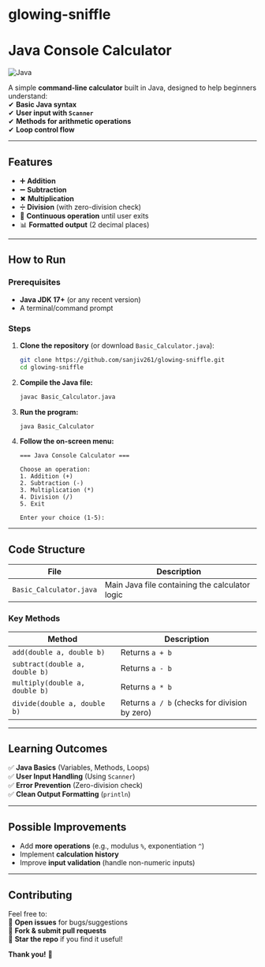 # glowing-sniffle
# **Java Console Calculator**  

![Java](https://img.shields.io/badge/Java-17%2B-blue)  

A simple **command-line calculator** built in Java, designed to help beginners understand:  
✔ **Basic Java syntax**  
✔ **User input with `Scanner`**  
✔ **Methods for arithmetic operations**  
✔ **Loop control flow**  

---

## **Features**  
- ➕ **Addition**  
- ➖ **Subtraction**  
- ✖ **Multiplication**  
- ➗ **Division** (with zero-division check)  
- 🔄 **Continuous operation** until user exits  
- 📊 **Formatted output** (2 decimal places)  

---

## **How to Run**  

### **Prerequisites**  
- **Java JDK 17+** (or any recent version)  
- A terminal/command prompt  

### **Steps**  
1. **Clone the repository** (or download `Basic_Calculator.java`):  
   ```sh
   git clone https://github.com/sanjiv261/glowing-sniffle.git
   cd glowing-sniffle
   ```
2. **Compile the Java file:**  
   ```sh
   javac Basic_Calculator.java
   ```
3. **Run the program:**  
   ```sh
   java Basic_Calculator
   ```
4. **Follow the on-screen menu:**  
   ```
   === Java Console Calculator ===

   Choose an operation:
   1. Addition (+)
   2. Subtraction (-)
   3. Multiplication (*)
   4. Division (/)
   5. Exit

   Enter your choice (1-5): 
   ```

---

## **Code Structure**  
| File | Description |
|------|------------|
| `Basic_Calculator.java` | Main Java file containing the calculator logic |

### **Key Methods**  
| Method | Description |
|--------|-------------|
| `add(double a, double b)` | Returns `a + b` |
| `subtract(double a, double b)` | Returns `a - b` |
| `multiply(double a, double b)` | Returns `a * b` |
| `divide(double a, double b)` | Returns `a / b` (checks for division by zero) |

---

## **Learning Outcomes**  
✅ **Java Basics** (Variables, Methods, Loops)  
✅ **User Input Handling** (Using `Scanner`)  
✅ **Error Prevention** (Zero-division check)  
✅ **Clean Output Formatting** (`println`)  

---

## **Possible Improvements**  
- Add **more operations** (e.g., modulus `%`, exponentiation `^`)  
- Implement **calculation history**  
- Improve **input validation** (handle non-numeric inputs)  

---

## **Contributing**  
Feel free to:  
🔹 **Open issues** for bugs/suggestions  
🔹 **Fork & submit pull requests**  
🔹 **Star the repo** if you find it useful!  

**Thank you!** 🚀



